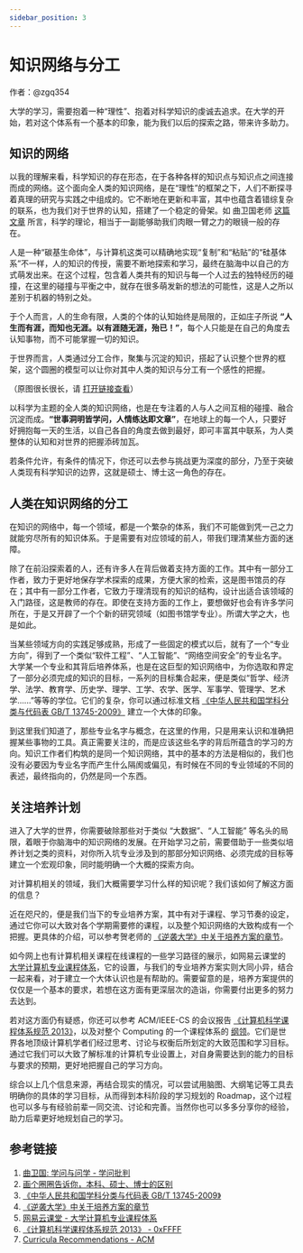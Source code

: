 ```yaml
---
sidebar_position: 3
---
```


# 知识网络与分工

作者：@zgq354

大学的学习，需要抱着一种“理性”、抱着对科学知识的虔诚去追求。在大学的开始，若对这个体系有一个基本的印象，能为我们以后的探索之路，带来许多助力。

## 知识的网络

以我的理解来看，科学知识的存在形态，在于各种各样的知识点与知识点之间连接而成的网络。这个面向全人类的知识网络，是在“理性”的框架之下，人们不断探寻着真理的研究与实践之中组成的。它不断地在更新和丰富，其中也蕴含着错综复杂的联系，也为我们对于世界的认知，搭建了一个稳定的骨架。如 曲卫国老师 [这篇文章](https://mp.weixin.qq.com/s?__biz=MzU4ODk2Njc4OA==&mid=2247483653&idx=1&sn=b50831b59ff1d0ed1689ccc8d7a02888&chksm=fdd5ffeecaa276f803b4cd6c6d5a225ed80ced023a308bcd63d37b58d616b5d8ddd61df47f93&mpshare=1&scene=1&srcid=#rd) 所言，科学的理论，相当于一副能够助我们肉眼一臂之力的眼镜一般的存在。

人是一种“碳基生命体”，与计算机这类可以精确地实现“复制”和“粘贴”的“硅基体系”不一样，人的知识的传授，需要不断地探索和学习，最终在脑海中以自己的方式萌发出来。在这个过程，包含着人类共有的知识与每一个人过去的独特经历的碰撞，在这里的碰撞与平衡之中，就存在很多萌发新的想法的可能性，这是人之所以差别于机器的特别之处。

于个人而言，人的生命有限，人类的个体的认知始终是局限的，正如庄子所说 **“人生而有涯，而知也无涯。以有涯随无涯，殆已！”**，每个人只能是在自己的角度去认知事物，而不可能掌握一切的知识。

于世界而言，人类通过分工合作，聚集与沉淀的知识，搭起了认识整个世界的框架，这个圆圈的模型可以让你对其中人类的知识与分工有一个感性的把握。

（原图很长很长，请 [打开链接查看](https://static.0xffff.one/assets/files/2022-07-02/1656755525-570131-knowledge-circle.jpg)）

以科学为主题的全人类的知识网络，也是在专注着的人与人之间互相的碰撞、融合沉淀而成。**“世事洞明皆学问，人情练达即文章”**，在地球上的每一个人，只要好好拥抱每一天的生活，以自己各自的角度去做到最好，即可丰富其中联系，为人类整体的认知和对世界的把握添砖加瓦。

若条件允许，有条件的情况下，你还可以去参与挑战更为深度的部分，乃至于突破人类现有科学知识的边界，这就是硕士、博士这一角色的存在。

## 人类在知识网络的分工
在知识的网络中，每一个领域，都是一个繁杂的体系，我们不可能做到凭一己之力就能穷尽所有的知识体系。于是需要有对应领域的前人，带我们理清某些方面的迷障。

除了在前沿探索着的人，还有许多人在背后做着支持方面的工作。其中有一部分工作者，致力于更好地保存学术探索的成果，方便大家的检索，这是图书馆员的存在；其中有一部分工作者，它致力于理清现有的知识的结构，设计出适合该领域的入门路径，这是教师的存在。即使在支持方面的工作上，要想做好也会有许多学问所在，于是又开辟了一个个新的研究领域（如图书馆学专业）。所谓大学之大，也是如此。

当某些领域方向的实践足够成熟，形成了一些固定的模式以后，就有了一个“专业方向”，得到了一个类似“软件工程”、“人工智能”、“网络空间安全”的专业名字。大学某一个专业和其背后培养体系，也是在这巨型的知识网络中，为你选取和界定了一部分必须完成的知识的目标，一系列的目标集合起来，便是类似“哲学、经济学、法学、教育学、历史学、理学、工学、农学、医学、军事学、管理学、艺术学......”等等的学位。它们的复杂，你可以通过标准文档 [《中华人民共和国学科分类与代码表 GB/T 13745-2009》](http://kyy.njtech.edu.cn/__local/C/A6/D3/BCF7A81B9A2ADB3E6911A03218D_EF642747_1198AA.pdf?e=.pdf) 建立一个大体的印象。

到这里我们知道了，那些专业名字与概念，在这里的作用，只是用来认识和准确把握某些事物的工具。真正需要关注的，而是应该这些名字的背后所蕴含的学习的方向。知识工作者们构筑的是同一个知识网络，其中的基本的方法是相似的，我们也没有必要因为专业名字而产生什么隔阂或偏见，有时候在不同的专业领域的不同的表述，最终指向的，仍然是同一个东西。

## 关注培养计划
进入了大学的世界，你需要破除那些对于类似 “大数据”、“人工智能” 等名头的局限，着眼于你脑海中的知识网络的发展。在开始学习之前，需要借助于一些类似培养计划之类的资料，对你所入坑专业涉及到的那部分知识网络、必须完成的目标等建立一个宏观印象，同时能明确一个大概的探索方向。

对计算机相关的领域，我们大概需要学习什么样的知识呢？我们该如何了解这方面的信息？

近在咫尺的，便是我们当下的专业培养方案，其中有对于课程、学习节奏的设定，通过它你可以大致对各个学期需要修的课程，以及整个知识网络的大致构成有一个把握。更具体的介绍，可以参考贺老师的 [《逆袭大学》中关于培养方案的章节](https://blog.csdn.net/sxhelijian/article/details/86152950)。

如今网上也有计算机相关课程在线课程的一些学习路径的展示，如网易云课堂的 [大学计算机专业课程体系](https://study.163.com/curricula/cs.htm)，它的设置，与我们的专业培养方案实则大同小异，结合一起来看，对于建立一个大体认识也是有帮助的。需要留意的是，培养方案提供的仅仅是一个基本的要求，若想在这方面有更深层次的造诣，你需要付出更多的努力去达到。

若对这方面仍有疑惑，你还可以参考 ACM/IEEE-CS 的会议报告 [《计算机科学课程体系规范 2013》](https://0xffff.one/d/276-ji-suan-ji-ke-xue-ke-cheng-ti-xi-gui-fan-2013)，以及对整个 Computing 的一个课程体系的 [纲领](https://www.acm.org/education/curricula-recommendations)。它们是世界各地顶级计算机学者们经过思考、讨论与权衡后所划定的大致范围和学习目标。通过它我们可以大致了解标准的计算机专业设置上，对自身需要达到的能力的目标与要求的预期，更好地把握自己的学习方向。

综合以上几个信息来源，再结合现实的情况，可以尝试用脑图、大纲笔记等工具去明确你的具体的学习目标，从而得到本科阶段的学习规划的 Roadmap，这个过程也可以多与有经验前辈一同交流、讨论和完善。当然你也可以多多分享你的经验，助力后辈更好地规划自己的学习。

## 参考链接
1. [曲卫国: 学问与问学 - 学问批判](https://mp.weixin.qq.com/s?__biz=MzU4ODk2Njc4OA==&mid=2247483653&idx=1&sn=b50831b59ff1d0ed1689ccc8d7a02888&chksm=fdd5ffeecaa276f803b4cd6c6d5a225ed80ced023a308bcd63d37b58d616b5d8ddd61df47f93&mpshare=1&scene=1&srcid=#rd)
2. [画个圈圈告诉你，本科、硕士、博士的区别](https://static.0xffff.one/assets/files/2022-07-02/1656755525-570131-knowledge-circle.jpg)
3. [《中华人民共和国学科分类与代码表 GB/T 13745-2009》](http://kyy.njtech.edu.cn/__local/C/A6/D3/BCF7A81B9A2ADB3E6911A03218D_EF642747_1198AA.pdf?e=.pdf)
4. [《逆袭大学》中关于培养方案的章节](https://blog.csdn.net/sxhelijian/article/details/86152950)
5. [网易云课堂 - 大学计算机专业课程体系](https://study.163.com/curricula/cs.htm)
6. [《计算机科学课程体系规范 2013》 - 0xFFFF](https://0xffff.one/d/276-ji-suan-ji-ke-xue-ke-cheng-ti-xi-gui-fan-2013)
7. [Curricula Recommendations - ACM](https://www.acm.org/education/curricula-recommendations)
